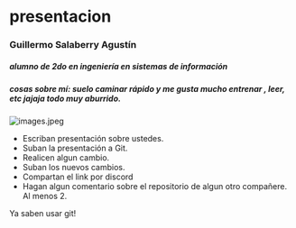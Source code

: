 # presentacion


### **Guillermo Salaberry Agustín** 

##### **alumno de 2do en ingeniería en sistemas de  información**

##### **cosas sobre mí: suelo caminar rápido y me gusta mucho entrenar , leer, etc jajaja todo muy aburrido.**

![images.jpeg](https://github.com/pdep-utn-frd/2024-presentacion-guillesala/assets/80929000/37eee94a-33c3-4e16-b94a-0f97a134bc42)


- Escriban presentación sobre ustedes.
- Suban la presentación a Git.
- Realicen algun cambio.
- Suban los nuevos cambios.
- Compartan el link por discord
- Hagan algun comentario sobre el repositorio de algun otro compañere. Al menos 2.

Ya saben usar git!
